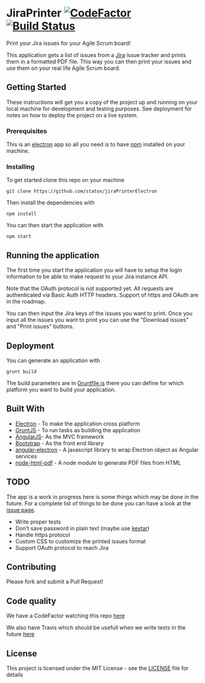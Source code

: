 # JiraPrinter [![CodeFactor](https://www.codefactor.io/repository/github/statox/jiraprinterelectron/badge)](https://www.codefactor.io/repository/github/statox/jiraprinterelectron) [![Build Status](https://travis-ci.org/statox/jiraPrinterElectron.svg?branch=master)](https://travis-ci.org/statox/jiraPrinterElectron)

Print your Jira issues for your Agile Scrum board!

This application gets a list of issues from a
[Jira](https://www.atlassian.com/software/jira) issue tracker and prints them in
a formatted PDF file. This way you can then print your issues and use them on
your real life Agile Scrum board.

## Getting Started

These instructions will get you a copy of the project up and running on your
local machine for development and testing purposes. See deployment for notes on
how to deploy the project on a live system.

### Prerequisites

This is an [electron](https://electronjs.org/) app so all you need is to have
[npm](https://www.npmjs.com/) installed on your machine.

### Installing

To get started clone this repo on your machine

    git clone https://github.com/statox/jiraPrinterElectron

Then install the dependencies with

    npm install

You can then start the application with

    npm start

## Running the application

The first time you start the application you will have to setup the login
information to be able to make request to your Jira instance API.

Note that the OAuth protocol is not supported yet. All requests are authenticated
via Basic Auth HTTP headers. Support of https and OAuth are in the roadmap.

You can then input the Jira keys of the issues you want to print. Once you input
all the issues you want to print you can use the "Download issues" and "Print
issues" buttons.

## Deployment

You can generate an application with

    grunt build

The build parameters are in [Gruntfile.js](Gruntfile.js) there you can define for which
platform you want to build your application.

## Built With

* [Electron](https://electronjs.org/) - To make the application cross platform
* [GruntJS](https://gruntjs.com/) - To run tasks as building the application
* [AngularJS](https://angularjs.org/)- As the MVC framework
* [Bootstrap](https://getbootstrap.com/) - As the front end library
* [angular-electron](https://github.com/ozsay/angular-electron) - A javascript library to wrap Electron object as Angular services
* [node-html-pdf](https://github.com/marcbachmann/node-html-pdf/) - A node module to generate PDF files from HTML

## TODO

The app is a work in progress here is some things which may be done in the
future. For a complete list of things to be done you can have a look at the
[issue page](../../issues).

* Write proper tests
* Don't save password in plain text (maybe use [keytar](https://github.com/atom/node-keytar))
* Handle https protocol
* Custom CSS to customize the printed issues format
* Support OAuth protocol to reach Jira

## Contributing

Please fork and submit a Pull Request!

## Code quality

We have a CodeFactor watching this repo [here](https://www.codefactor.io/repository/github/statox/jiraprinterelectron/)

We also have Travis which should be usefull when we write tests in the future
[here](https://travis-ci.org/statox/jiraPrinterElectron)

## License

This project is licensed under the MIT License - see the [LICENSE](LICENSE) file for details
